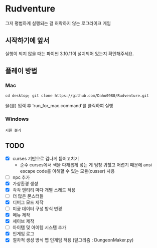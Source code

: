 # Rudventure
그저 평범하게 실행되는 걸 허락하지 않는 로그라이크 게임   
   
## 시작하기에 앞서   
   실행이 되지 않을 때는 파이썬 3.10.11이 설치되어 있는지 확인해주세요.

## 플레이 방법   
### Mac   
```
cd desktop; git clone https://github.com/Daho0980/Rudventure.git
```
을(를) 입력 후 'run_for_mac.command'를 클릭하여 실행   

### Windows   
```
지원 불가
```

## TODO   
- [x] curses 기반으로 겁나게 뜯어고치기   
    - 순수 curses에서 색을 다채롭게 넣는 게 엄청 귀찮고 어렵기 때문에 ansi escape code를 이해할 수 있는 모듈(cusser) 사용   
- [ ] npc 추가   
- [x] 가상환경 생성   
- [x] 각각 엔티티 마다 개별 스레드 적용   
- [ ] 더 많은 몬스터들   
- [x] 디버그 모드 제작   
- [ ] 미궁 데이터 구성 방식 변경   
- [x] 메뉴 제작   
- [x] 세이브 제작   
- [ ] 아이템 및 아이템 시스템 추가   
- [x] 인게임 로그   
- [x] 절차적 생성 방식 맵 인게임 적용 (알고리즘 : DungeonMaker.py)   